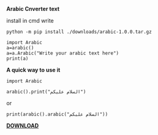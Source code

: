 **Arabic Cnverter text**


install in cmd write 

```
python -m pip install ./downloads/arabic-1.0.0.tar.gz
```

```
import Arabic
a=arabic()
a=a.Arabic("Write your arabic text here")
print(a)
```

**A quick way to use it**

```
import Arabic

arabic().print("السلام عليكم")
```

or 
``` 
print(arabic().arabic("السلام عليكم"))
```


**[DOWNLOAD](https://drive.google.com/file/d/1oUNFwA8g-HYa5hvR6f_SGKK7qgNfAYYQ/view?usp=share_link)**
